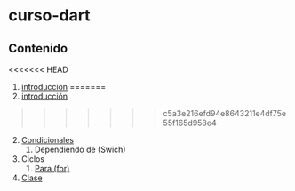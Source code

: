 # curso-dart
## Contenido
<<<<<<< HEAD
1. [introduccion](introduccion/readme.md)
=======
1. [introducción](introduccion/readme.md)
>>>>>>> c5a3e216efd94e8643211e4df75e55f165d958e4
2. [Condicionales](condicionales/readme.md)
    1. Dependiendo de (Swich)
3. Ciclos
    1. [Para (for)](ciclos/for/readme.md)
4. [Clase](clases/readme.md)
